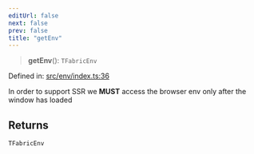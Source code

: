 ```yaml
---
editUrl: false
next: false
prev: false
title: "getEnv"
---
```


> **getEnv**(): `TFabricEnv`

Defined in: [src/env/index.ts:36](https://github.com/fabricjs/fabric.js/blob/8206f10a405480a7ba988ff6cfdde6412c1f13f8/src/env/index.ts#L36)

In order to support SSR we **MUST** access the browser env only after the window has loaded

## Returns

`TFabricEnv`
